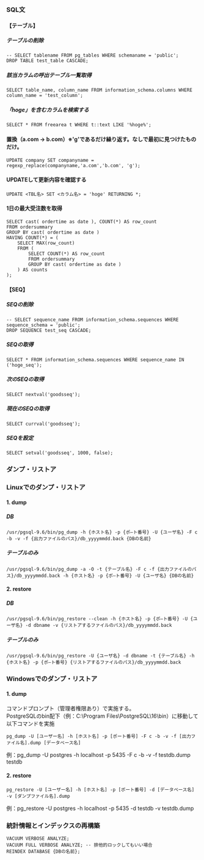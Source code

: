 ### SQL文

#### 【テーブル】

##### テーブルの削除
```
-- SELECT tablename FROM pg_tables WHERE schemaname = 'public';
DROP TABLE test_table CASCADE;
```

##### 該当カラムの呼出テーブル一覧取得
```
SELECT table_name, column_name FROM information_schema.columns WHERE column_name = 'test_column';
```
##### 「hoge」を含むカラムを検索する
```
SELECT * FROM freearea t WHERE t::text LIKE '%hoge%';
```

#### 置換（a.com -> b.com）※'g'であるだけ繰り返す。なしで最初に見つけたものだけ。
```
UPDATE company SET companyname = regexp_replace(companyname,'a.com','b.com', 'g');
```

#### UPDATEして更新内容を確認する
```
UPDATE <TBL名> SET <カラム名> = 'hoge' RETURNING *;
```

#### 1日の最大受注数を取得

```
SELECT cast( ordertime as date ), COUNT(*) AS row_count
FROM ordersummary
GROUP BY cast( ordertime as date )
HAVING COUNT(*) = (
    SELECT MAX(row_count)
    FROM (
        SELECT COUNT(*) AS row_count
        FROM ordersummary
        GROUP BY cast( ordertime as date )
    ) AS counts
);
```




#### 【SEQ】

##### SEQの削除
```
-- SELECT sequence_name FROM information_schema.sequences WHERE sequence_schema = 'public';
DROP SEQUENCE test_seq CASCADE;
```

##### SEQの取得
```
SELECT * FROM information_schema.sequences WHERE sequence_name IN ('hoge_seq');
```

##### 次のSEQの取得
```
SELECT nextval('goodsseq');
```

##### 現在のSEQの取得
```
SELECT currval('goodsseq');
```

##### SEQを設定
```
SELECT setval('goodsseq', 1000, false);
```

### ダンプ・リストア

### Linuxでのダンプ・リストア
#### 1. dump
##### DB
```
/usr/pgsql-9.6/bin/pg_dump -h {ホスト名} -p {ポ―ト番号} -U {ユーザ名} -F c -b -v -f {出力ファイルのパス}/db_yyyymmdd.back {DBの名前}
```
##### テーブルのみ
```
/usr/pgsql-9.6/bin/pg_dump -a -O -t {テーブル名} -F c -f {出力ファイルのパス}/db_yyyymmdd.back -h {ホスト名} -p {ポ―ト番号} -U {ユーザ名} {DBの名前}
```
#### 2. restore
##### DB
```
/usr/pgsql-9.6/bin/pg_restore --clean -h {ホスト名} -p {ポ―ト番号} -U {ユーザ名} -d dbname -v {リストアするファイルのパス}/db_yyyymmdd.back
```
##### テーブルのみ
```
/usr/pgsql-9.6/bin/pg_restore -U {ユーザ名} -d dbname -t {テーブル名} -h {ホスト名} -p {ポ―ト番号} {リストアするファイルのパス}/db_yyyymmdd.back
```

### Windowsでのダンプ・リストア

#### 1. dump  
コマンドプロンプト（管理者権限あり）で実施する。  
PostgreSQLのbin配下（例：C:\Program Files\PostgreSQL\16\bin）に移動して以下コマンドを実施  

```
pg_dump -U [ユーザー名] -h [ホスト名] -p [ポート番号] -F c -b -v -f [出力ファイル名].dump [データベース名]
```

例：pg_dump -U postgres -h localhost -p 5435 -F c -b -v -f testdb.dump testdb

#### 2. restore
```
pg_restore -U [ユーザー名] -h [ホスト名] -p [ポート番号] -d [データベース名] -v [ダンプファイル名].dump
```

例：pg_restore -U postgres -h localhost -p 5435 -d testdb -v testdb.dump


### 統計情報とインデックスの再構築
```
VACUUM VERBOSE ANALYZE;
VACUUM FULL VERBOSE ANALYZE; -- 排他的ロックしてもいい場合
REINDEX DATABASE {DBの名前};
```

